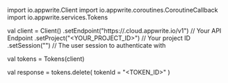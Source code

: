 import io.appwrite.Client
import io.appwrite.coroutines.CoroutineCallback
import io.appwrite.services.Tokens

val client = Client()
    .setEndpoint("https://<REGION>.cloud.appwrite.io/v1") // Your API Endpoint
    .setProject("<YOUR_PROJECT_ID>") // Your project ID
    .setSession("") // The user session to authenticate with

val tokens = Tokens(client)

val response = tokens.delete(
    tokenId = "<TOKEN_ID>"
)
